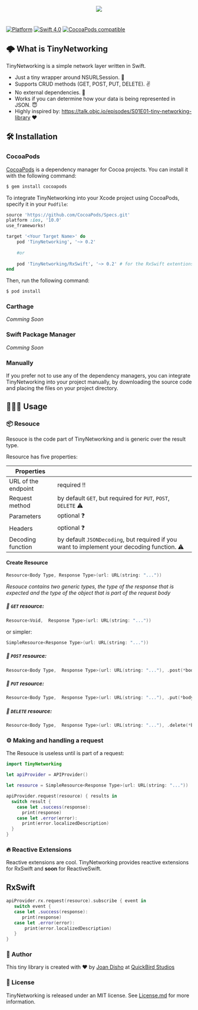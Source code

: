 <p align="center">
  <img src="https://github.com/jdisho/TinyNetworking/blob/master/Images/tinynetworking-logo.png">
</p>

#
[![Platform](https://img.shields.io/cocoapods/p/TinyNetworking.svg?style=flat)](https://github.com/jdisho/TinyNetworking)
[![Swift 4.0](https://img.shields.io/badge/Swift-4.0-orange.svg)](https://swift.org)
[![CocoaPods compatible](https://img.shields.io/cocoapods/v/TinyNetworking.svg)](https://cocoapods.org/pods/TinyNetworking)

## 🌩 What is TinyNetworking
TinyNetworking is a simple network layer written in Swift.

- Just a tiny wrapper around NSURLSession. 🌯
- Supports CRUD methods (GET, POST, PUT, DELETE). ✌️
- No external dependencies. 🎉
- Works if you can determine how your data is being represented in JSON. 😇
- Highly inspired by: https://talk.objc.io/episodes/S01E01-tiny-networking-library ❤️

## 🛠 Installation

### CocoaPods

[CocoaPods](http://cocoapods.org) is a dependency manager for Cocoa projects. You can install it with the following command:

```bash
$ gem install cocoapods
```

To integrate TinyNetworking into your Xcode project using CocoaPods, specify it in your `Podfile`:

```ruby
source 'https://github.com/CocoaPods/Specs.git'
platform :ios, '10.0'
use_frameworks!

target '<Your Target Name>' do
    pod 'TinyNetworking', '~> 0.2'
    
    #or
    
    pod 'TinyNetworking/RxSwift', '~> 0.2' # for the RxSwift extentions
end
```

Then, run the following command:

```bash
$ pod install
```
### Carthage 
*Comming Soon*

### Swift Package Manager 
*Comming Soon*

### Manually

If you prefer not to use any of the dependency managers, you can integrate TinyNetworking into your project manually, by downloading the source code and placing the files on your project directory.

## 👨🏻‍💻 Usage

### 📦 Resouce
Resouce is the code part of TinyNetworking and is generic over the result type.

Resource has five properties: 

|    Properties     |   |
----------|-----------------
URL of the endpoint | required ‼️
Request method | by default `GET`, but required for `PUT`, `POST`, `DELETE` ⚠️
Parameters | optional ❓
Headers | optional ❓
Decoding function | by default `JSONDecoding`, but required if you want to implement your decoding function. ⚠️

#### Create Resource

```swift
Resource<Body Type, Response Type>(url: URL(string: "..."))
```
*Resouce contains two generic types, the type of the response that is expected and the type of the object that is part of the request body*

##### 🔗 `GET` resource:

```swift
Resource<Void,  Response Type>(url: URL(string: "..."))
```
or simpler: 
```swift
SimpleResource<Response Type>(url: URL(string: "..."))
```

##### 🔗 `POST` resource:

```swift
Resource<Body Type,  Response Type>(url: URL(string: "..."), .post(*body*))
```

##### 🔗 `PUT` resource:

```swift
Resource<Body Type,  Response Type>(url: URL(string: "..."), .put(*body*))
```

##### 🔗 `DELETE` resource:

```swift
Resource<Body Type,  Response Type>(url: URL(string: "..."), .delete(*body*))
```

### ⚙️ Making and handling a request
The Resouce is useless until is part of a request:

```swift
import TinyNetworking

let apiProvider = APIProvider()

let resource = SimpleResource<Response Type>(url: URL(string: "..."))

apiProvider.request(resource) { results in
  switch result {
    case let .success(response):
      print(response)
    case let .error(error):
      print(error.localizedDescription)
  }
}
```

### 🔥 Reactive Extensions
Reactive extensions are cool. TinyNetworking provides reactive extensions for RxSwift and **soon** for ReactiveSwift.

## RxSwift
```swift
apiProvider.rx.request(resource).subscribe { event in
   switch event {
   case let .success(response):
      print(response)
   case let .error(error):
       print(error.localizedDescription)
   }
}
```

### 🐨 Author
This tiny library is created with ❤️ by [Joan Disho](https://twitter.com/_disho) at [QuickBird Studios](www.quickbirdstudios.com)

### 📃 License

TinyNetworking is released under an MIT license. See [License.md](License.md) for more information.
